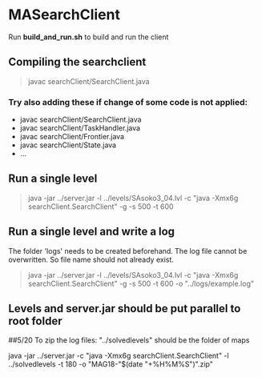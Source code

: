 # MASearchClient
Run **build_and_run.sh** to build and run the client

## Compiling the searchclient
> javac searchClient/SearchClient.java
### Try also adding these if change of some code is not applied:
* javac searchClient/SearchClient.java
* javac searchClient/TaskHandler.java
* javac searchClient/Frontier.java
* javac searchClient/State.java
* ... 


## Run a single level
> java -jar ../server.jar -l ../levels/SAsoko3_04.lvl -c "java -Xmx6g searchClient.SearchClient" -g -s 500 -t 600  

## Run a single level and write a log
The folder 'logs' needs to be created beforehand.
The log file cannot be overwritten. So file name should not already exist.
> java -jar ../server.jar -l ../levels/SAsoko3_04.lvl -c "java -Xmx6g searchClient.SearchClient" -g -s 500 -t 600 -o "../logs/example.log"

## Levels and server.jar should be put parallel to root folder

##5/20 To zip the log files: "../solvedlevels" should be the folder of maps

java -jar ../server.jar -c "java -Xmx6g searchClient.SearchClient" -l ../solvedlevels -t 180 -o "MAG18-"$(date "+%H%M%S")".zip"
